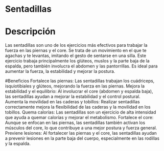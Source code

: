 # Sentadillas

# Descripción 
Las sentadillas son uno de los ejercicios más efectivos para trabajar la fuerza en las piernas y el core. 
Se trata de un movimiento en el que te agachas y te levantas, imitando el gesto de sentarse en una silla. Este ejercicio trabaja principalmente los glúteos, muslos y la parte baja de la espalda, pero también involucra el abdomen y las pantorrillas.
Es ideal para aumentar la fuerza, la estabilidad y mejorar la postura.

#Beneficios
Fortalece las piernas: Las sentadillas trabajan los cuádriceps, isquiotibiales y glúteos, mejorando la fuerza en las piernas.
Mejora la estabilidad y el equilibrio: Al involucrar el core (abdomen y espalda baja), las sentadillas ayudan a mejorar la estabilidad y el control postural.
Aumenta la movilidad en las caderas y tobillos: Realizar sentadillas correctamente mejora la flexibilidad de las caderas y la movilidad en los tobillos.
Quema calorías: Las sentadillas son un ejercicio de alta intensidad que ayuda a quemar calorías y mejorar el metabolismo.
Fortalece el core: Aunque se enfocan en las piernas, las sentadillas también activan los músculos del core, lo que contribuye a una mejor postura y fuerza general.
Previene lesiones: Al fortalecer las piernas y el core, las sentadillas ayudan a prevenir lesiones en la parte baja del cuerpo, especialmente en las rodillas y la espalda.


